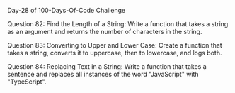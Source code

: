 Day-28 of 100-Days-Of-Code Challenge

Question 82: Find the Length of a String: Write a function that takes a string as an argument and returns the number of characters in the string.

Question 83: Converting to Upper and Lower Case: Create a function that takes a string, converts it to uppercase, then to lowercase, and logs both.

Question 84: Replacing Text in a String: Write a function that takes a sentence and replaces all instances of the word "JavaScript" with "TypeScript".